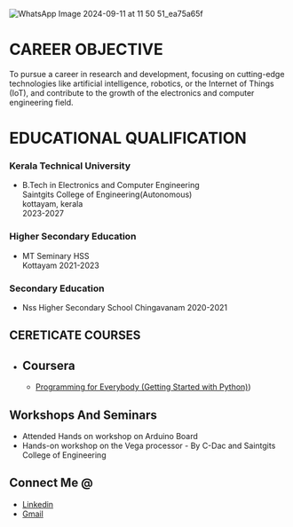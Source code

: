 ![WhatsApp Image 2024-09-11 at 11 50 51_ea75a65f](https://github.com/user-attachments/assets/4302006c-8f3e-4a18-88a5-ca62b905deb7)
# CAREER OBJECTIVE
 To pursue a career in research and development, focusing on cutting-edge technologies
like artificial intelligence, robotics, or the Internet of Things (IoT), and contribute to the
growth of the electronics and computer engineering field.

# EDUCATIONAL QUALIFICATION
### Kerala Technical University  
   * B.Tech in Electronics and Computer Engineering  
    Saintgits College of Engineering(Autonomous)  
    kottayam, kerala   
    2023-2027

  
### Higher Secondary Education
   * MT Seminary HSS  
      Kottayam
      2021-2023

###  Secondary  Education  
  * Nss Higher Secondary School
    Chingavanam
    2020-2021

## CERETICATE COURSES
* ## Coursera
   * [Programming for Everybody (Getting Started with Python)]([https://coursera.org/share/b76a8cd6772b770f623b990a8e814e79]))
    
## Workshops And Seminars
*  Attended Hands on workshop on Arduino Board
*  Hands-on workshop on the Vega processor - By C-Dac and Saintgits College of Engineering
 ## Connect Me @
*  [Linkedin](abhijith-santhosh-b0547331b)
*  [Gmail](abhijithsanthosh824@gmail.com)
 
